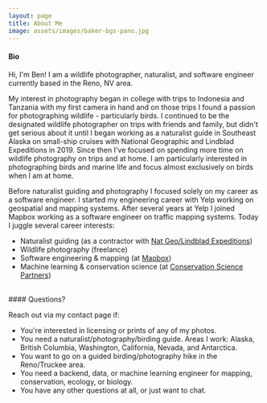```yaml
---
layout: page
title: About Me
image: assets/images/baker-bgs-pano.jpg
---
```

#### Bio

Hi, I'm Ben! I am a wildlife photographer, naturalist, and software engineer currently based in the Reno, NV area.

My interest in photography began in college with trips to Indonesia and Tanzania with my first camera in hand and on those trips I found a passion for photographing wildlife - particularly birds. I continued to be the designated wildlife photographer on trips with friends and family, but didn't get serious about it until I began working as a naturalist guide in Southeast Alaska on small-ship cruises with National Geographic and Lindblad Expeditions in 2019. Since then I've focused on spending more time on wildlife photography on trips and at home. I am particularly interested in photographing birds and marine life and focus almost exclusively on birds when I am at home.

Before naturalist guiding and photography I focused solely on my career as a software engineer. I started my engineering career with Yelp working on geospatial and mapping systems. After several years at Yelp I joined Mapbox working as a software engineer on traffic mapping systems. Today I juggle several career interests:

* Naturalist guiding (as a contractor with [Nat Geo/Lindblad Expeditions](https://www.expeditions.com/))
* Wildlife photography (freelance)
* Software engineering & mapping (at [Mapbox](https://www.mapbox.com/))
* Machine learning & conservation science (at [Conservation Science Partners](https://www.csp-inc.org/))

<div class="sep--orange"></div>
<br>
#### Questions?

Reach out via my contact page if:

* You're interested in licensing or prints of any of my photos.
* You need a naturalist/photography/birding guide. Areas I work: Alaska, British Columbia, Washington, California, Nevada, and Antarctica.
* You want to go on a guided birding/photography hike in the Reno/Truckee area.
* You need a backend, data, or machine learning engineer for mapping, conservation, ecology, or biology.
* You have any other questions at all, or just want to chat.

